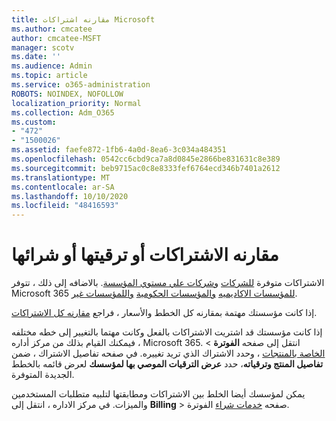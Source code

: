 ```yaml
---
title: مقارنه اشتراكات Microsoft
ms.author: cmcatee
author: cmcatee-MSFT
manager: scotv
ms.date: ''
ms.audience: Admin
ms.topic: article
ms.service: o365-administration
ROBOTS: NOINDEX, NOFOLLOW
localization_priority: Normal
ms.collection: Adm_O365
ms.custom:
- "472"
- "1500026"
ms.assetid: faefe872-1fb6-4a0d-8ea6-3c034a484351
ms.openlocfilehash: 0542cc6cbd9ca7a8d0845e2866be831631c8e389
ms.sourcegitcommit: beb9715ac0c8e8333fef6764ecd346b7401a2612
ms.translationtype: MT
ms.contentlocale: ar-SA
ms.lasthandoff: 10/10/2020
ms.locfileid: "48416593"
---
```

# <a name="compare-upgrade-or-purchase-subscriptions"></a>مقارنه الاشتراكات أو ترقيتها أو شرائها
  
الاشتراكات متوفرة [للشركات](https://www.microsoft.com/microsoft-365/business/compare-all-microsoft-365-business-products?tab=2&rtc=1) [وشركات علي مستوي المؤسسة](https://www.microsoft.com/microsoft-365/enterprise/compare-office-365-plans?rtc=1). بالاضافه إلى ذلك ، تتوفر Microsoft 365 [للمؤسسات الاكاديميه](https://www.microsoft.com/microsoft-365/academic/compare-office-365-education-plans?rtc=1&activetab=tab%3aprimaryr1) [والمؤسسات الحكومية](https://www.microsoft.com/microsoft-365/government/compare-office-365-government-plans?rtc=1) [واللمؤسسات غير](https://www.microsoft.com/microsoft-365/nonprofit/office-365-nonprofit-plans-and-pricing?&rtc=1&activetab=tab%3aprimaryr1).
  
إذا كانت مؤسستك مهتمة بمقارنه كل الخطط والأسعار ، فراجع [مقارنه كل الاشتراكات](https://www.microsoft.com/microsoft-365/enterprise/compare-office-365-plans?rtc=1).
  
إذا كانت مؤسستك قد اشتريت الاشتراكات بالفعل وكانت مهتما بالتغيير إلى خطه مختلفه ، فيمكنك القيام بذلك من مركز أداره Microsoft 365. انتقل إلى صفحه **الفوترة** \> [الخاصة بالمنتجات](https://go.microsoft.com/fwlink/p/?linkid=842054) ، وحدد الاشتراك الذي تريد تغييره. في صفحه تفاصيل الاشتراك ، ضمن **تفاصيل المنتج وترقياته**، حدد **عرض الترقيات الموصي بها لمؤسسك** لعرض قائمه بالخطط الجديدة المتوفرة.
  
يمكن لمؤسسك أيضا الخلط بين الاشتراكات ومطابقتها لتلبيه متطلبات المستخدمين والميزات. في مركز الاداره ، انتقل إلى **Billing** \> صفحه [خدمات شراء](https://go.microsoft.com/fwlink/p/?linkid=868433) الفوترة. 